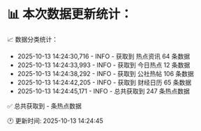 📊 本次数据更新统计：
==========================

📈 数据分类统计：
- 2025-10-13 14:24:30,716 - INFO - 获取到 热点资讯 64 条数据
- 2025-10-13 14:24:33,993 - INFO - 获取到 今日热点 12 条数据
- 2025-10-13 14:24:38,292 - INFO - 获取到 公社热帖 106 条数据
- 2025-10-13 14:24:42,205 - INFO - 获取到 财经日历 65 条数据
- 2025-10-13 14:24:45,171 - INFO - 总共获取到 247 条热点数据

✅ 总共获取到 - 条热点数据

🕐 更新时间: 2025-10-13 14:24:45
